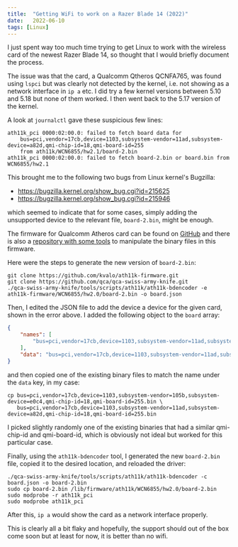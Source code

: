 ```yaml
---
title:  "Getting WiFi to work on a Razer Blade 14 (2022)"
date:   2022-06-10
tags: [Linux]
---
```


I just spent way too much time trying to get Linux to work with the wireless card of the newest Razer Blade 14, so thought that I would briefly document the process.

The issue was that the card, a Qualcomm Qtheros QCNFA765, was found using `lspci` but was clearly not detected by the kernel, i.e. not showing as a network interface in `ip a` etc.
I did try a few kernel versions between 5.10 and 5.18 but none of them worked. I then went back to the 5.17 version of the kernel.

A look at `journalctl` gave these suspicious few lines:

```
ath11k_pci 0000:02:00.0: failed to fetch board data for
    bus=pci,vendor=17cb,device=1103,subsystem-vendor=11ad,subsystem-device=a82d,qmi-chip-id=18,qmi-board-id=255
    from ath11k/WCN6855/hw2.1/board-2.bin
ath11k_pci 0000:02:00.0: failed to fetch board-2.bin or board.bin from WCN6855/hw2.1
```

This brought me to the following two bugs from Linux kernel's Bugzilla:

* https://bugzilla.kernel.org/show_bug.cgi?id=215625
* https://bugzilla.kernel.org/show_bug.cgi?id=215946

which seemed to indicate that for some cases, simply adding the unsupported device to the relevant file, `board-2.bin`, might be enough.

The firmware for Qualcomm Atheros card can be found on [GitHub](https://github.com/kvalo/ath11k-firmware) and there is also a [repository with some tools](https://github.com/qca/qca-swiss-army-knife) to manipulate the binary files in this firmware.

Here were the steps to generate the new version of `board-2.bin`:

```
git clone https://github.com/kvalo/ath11k-firmware.git
git clone https://github.com/qca/qca-swiss-army-knife.git
./qca-swiss-army-knife/tools/scripts/ath11k/ath11k-bdencoder -e ath11k-firmware/WCN6855/hw2.0/board-2.bin -o board.json
```

Then, I edited the JSON file to add the device a device for the given card, shown in the error above.
I added the following object to the `board` array:

```json
{
    "names": [
        "bus=pci,vendor=17cb,device=1103,subsystem-vendor=11ad,subsystem-device=a82d,qmi-chip-id=18,qmi-board-id=255"
    ],
    "data": "bus=pci,vendor=17cb,device=1103,subsystem-vendor=11ad,subsystem-device=a82d,qmi-chip-id=18,qmi-board-id=255.bin"
}
```

and then copied one of the existing binary files to match the name under the `data` key, in my case:

```
cp bus=pci,vendor=17cb,device=1103,subsystem-vendor=105b,subsystem-device=e0c4,qmi-chip-id=18,qmi-board-id=255.bin \
   bus=pci,vendor=17cb,device=1103,subsystem-vendor=11ad,subsystem-device=a82d,qmi-chip-id=18,qmi-board-id=255.bin
```

I picked slightly randomly one of the existing binaries that had a similar qmi-chip-id and qmi-board-id, which is obviously not ideal but worked for this particular case.

Finally, using the `ath11k-bdencoder` tool, I generated the new `board-2.bin` file, copied it to the desired location, and reloaded the driver:

```
./qca-swiss-army-knife/tools/scripts/ath11k/ath11k-bdencoder -c board.json -o board-2.bin
sudo cp board-2.bin /lib/firmware/ath11k/WCN6855/hw2.0/board-2.bin
sudo modprobe -r ath11k_pci
sudo modprobe ath11k_pci
```

After this, `ip a` would show the card as a network interface properly.

This is clearly all a bit flaky and hopefully, the support should out of the box come soon but at least for now, it is better than no wifi.

